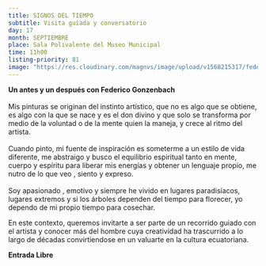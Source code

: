 ```yaml
---
title: SIGNOS DEL TIEMPO
subtitle: Visita guiada y conversatorio
day: 17
month: SEPTIEMBRE
place: Sala Polivalente del Museo Municipal
time: 11h00
listing-priority: 81
image: "https://res.cloudinary.com/magnvs/image/upload/v1568215317/fede_tamcky.jpg"
---
```


**Un antes y un después con Federico Gonzenbach**<br/><br />Mis pinturas se originan del instinto artístico, que no es algo que se obtiene, es algo con la que se nace y es el don divino y que solo se transforma por medio de la voluntad o de la mente quien la maneja, y crece al ritmo del artista.<br /><br/>Cuando pinto, mi fuente de inspiración es someterme a un estilo de vida diferente, me abstraigo y busco el equilibrio espiritual tanto en mente, cuerpo y espíritu para liberar mis energías y obtener un lenguaje propio, me nutro de lo que veo , siento y expreso.<br/><br/>Soy apasionado , emotivo y siempre he vivido en lugares paradisíacos, lugares extremos y si los árboles dependen del tiempo para florecer, yo dependo de mi propio tiempo para cosechar.  

En este contexto, queremos invitarte a ser parte de un recorrido guiado con el artista y conocer más del hombre cuya creatividad ha trascurrido a lo largo de décadas convirtiendose en un valuarte en la cultura ecuatoriana. 

**Entrada Libre**
